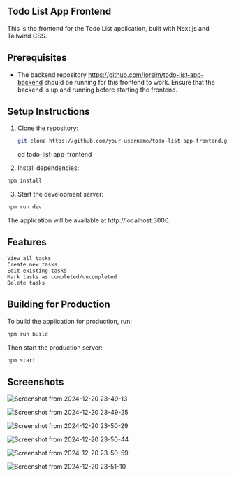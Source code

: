 ## Todo List App Frontend

This is the frontend for the Todo List application, built with Next.js and Tailwind CSS.

## Prerequisites
- The backend repository https://github.com/lorsim/todo-list-app-backend should be running for this frontend to work. Ensure that the backend is up and running before starting the frontend.

## Setup Instructions
1. Clone the repository:
   ```bash
   git clone https://github.com/your-username/todo-list-app-frontend.git
   ```
   cd todo-list-app-frontend

2. Install dependencies:

  ```bash
  npm install
  ```
3. Start the development server:
  
  ```bash
  npm run dev
  ```
The application will be available at http://localhost:3000.

## Features
    View all tasks
    Create new tasks
    Edit existing tasks
    Mark tasks as completed/uncompleted
    Delete tasks

## Building for Production
To build the application for production, run:

```bash
npm run build
```
Then start the production server:

```bash
npm start
```

## Screenshots

![Screenshot from 2024-12-20 23-49-13](https://github.com/user-attachments/assets/c7238bf6-af0e-48c9-a253-db8f37a912ab)

![Screenshot from 2024-12-20 23-49-25](https://github.com/user-attachments/assets/f4434254-165a-4fb5-8553-4a0fdb6e017a)

![Screenshot from 2024-12-20 23-50-29](https://github.com/user-attachments/assets/d1f4d748-fbf7-4840-a4d6-68567d874820)

![Screenshot from 2024-12-20 23-50-44](https://github.com/user-attachments/assets/72a029ba-5b0f-47b4-a1c3-1a7b4ce6d5a1)

![Screenshot from 2024-12-20 23-50-59](https://github.com/user-attachments/assets/48921f43-bea8-4909-91dc-504fe1ca20c3)

![Screenshot from 2024-12-20 23-51-10](https://github.com/user-attachments/assets/2e4b9c0f-3bfa-4125-ad63-f8f31e9169c9)





